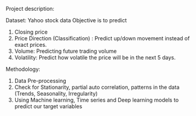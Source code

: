 Project description:

Dataset: Yahoo stock data 
Objective is to predict 
1. Closing price
2. Price Direction (Classification) : Predict up/down movement instead of exact prices.
3. Volume: Predicting future trading volume
4. Volatility: Predict how volatile the price will be in the next 5 days.

Methodology:
1. Data Pre-processing
2. Check for Stationarity, partial auto correlation, patterns in the data (Trends, Seasonality, Irregularity)
3. Using Machine learning, Time series and Deep learning models to predict our target variables

